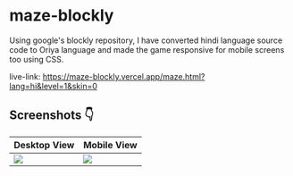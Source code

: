 # maze-blockly

Using google's blockly repository, I have converted hindi language source code to Oriya language and made the game responsive for mobile screens too using CSS.

live-link: https://maze-blockly.vercel.app/maze.html?lang=hi&level=1&skin=0


 ## Screenshots :point_down:
 Desktop View | Mobile View
 ------------ | ------------- 
<img src="https://res.cloudinary.com/djix6uusx/image/upload/v1660831263/Screenshot_596_stuqrt.png"/>  | <img src="https://res.cloudinary.com/djix6uusx/image/upload/v1660831252/WhatsApp_Image_2022-08-18_at_7.28.33_PM_idfwyh.jpg"/> 
